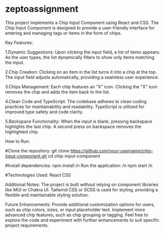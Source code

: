 # zeptoassignment
This project implements a Chip Input Component using React and CSS. The Chip Input Component is designed to provide a user-friendly interface for entering and managing tags or items in the form of chips.

Key Features:

1.Dynamic Suggestions:
Upon clicking the input field, a list of items appears.
As the user types, the list dynamically filters to show only items matching the input.

2.Chip Creation:
Clicking on an item in the list turns it into a chip at the top.
The input field adjusts automatically, providing a seamless user experience.

3.Chips Management:
Each chip features an "X" icon.
Clicking the "X" icon removes the chip and adds the item back to the list.

4.Clean Code and TypeScript:
The codebase adheres to clean coding practices for maintainability and readability.
TypeScript is utilized for improved type safety and code clarity.

5.Backspace Functionality:
When the input is blank, pressing backspace highlights the last chip.
A second press on backspace removes the highlighted chip.


How to Run:

#Clone the repository:
git clone https://github.com/your-username/chip-input-component.git
cd chip-input-component

#Install dependencies:
npm install /n
Run the application:  /n
npm start   /n

#Technologies Used:
React
CSS 

Additional Notes:
The project is built without relying on component libraries like MUI or Chakra UI.
Tailwind CSS or SCSS is used for styling, providing a flexible and maintainable styling solution.

Future Enhancements:
Provide additional customization options for users, such as chip colors, sizes, or input placeholder text.
Implement more advanced chip features, such as chip grouping or tagging.
Feel free to explore the code and experiment with further enhancements to suit specific project requirements.
